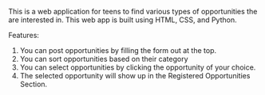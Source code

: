 This is a web application for teens to find various types of opportunities the are interested in.
This web app is built using HTML, CSS, and Python.

Features:
  1. You can post opportunities by filling the form out at the top.
  2. You can sort opportunities based on their category
  3. You can select opportunities by clicking the opportunity of your choice.
  4. The selected opportunity will show up in the Registered Opportunities Section.

